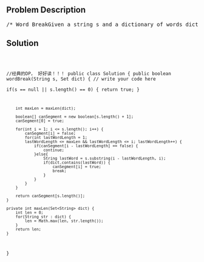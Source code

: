 <!--
<style>
  body { font-family: Arial, sans-serif; }
  .container { max-width: 700px; margin: 0 auto; padding: 10px; }
  .comment-block { background-color: #f9f9f9; padding: 10px; border-left: 5px solid #ccc; overflow-wrap: break-word; white-space: pre-wrap; }
  .code-block { background-color: #f4f4f4; padding: 10px; border: 1px solid #ddd; overflow-wrap: break-word; white-space: pre-wrap; }
</style>
-->

<div class='container'>
<h2>Problem Description</h2>
<div class='comment-block'>
<pre>
/* Word BreakGiven a string s and a dictionary of words dict,determine if s can be break into a space-separated sequence of one or moredictionary words.ExampleGiven s = "lintcode", dict = ["lint", "code"].Return true because "lintcode" can be break as "lint code".*/    /**     * @param s: A string s     * @param dict: A dictionary of words dict     */</pre>
</div>

<h2>Solution</h2>
<div class='code-block'>
<pre><code class='language-java'>

//经典的DP， 好好读！！！
public class Solution {
    public boolean wordBreak(String s, Set<String> dict) {
        // write your code here   
        if(s == null || s.length() == 0) {
            return true;
        }
        
        int maxLen = maxLen(dict);
        
        boolean[] canSegment = new boolean[s.length() + 1];
        canSegment[0] = true;
        
        for(int i = 1; i <= s.length(); i++) {
            canSegment[i] = false;
            for(int lastWordLength = 1; 
            lastWordLength <= maxLen && lastWordLength <= i; lastWordLength++) {
                if(canSegment[i - lastWordLength] == false) {
                    continue;
                }else{
                    String lastWord = s.substring(i - lastWordLength, i);
                    if(dict.contains(lastWord)) {
                        canSegment[i] = true;
                        break;
                    }
                }
            }
        }
        
        return canSegment[s.length()];
    }
    
    private int maxLen(Set<String> dict) {
        int len = 0;
        for(String str : dict) {
            len = Math.max(len, str.length());
        }
        return len;
    }
}</code></pre>
</div>
</div>
